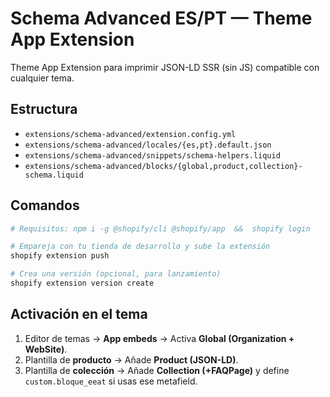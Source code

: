 # Schema Advanced ES/PT — Theme App Extension

Theme App Extension para imprimir JSON-LD SSR (sin JS) compatible con cualquier tema.

## Estructura
- `extensions/schema-advanced/extension.config.yml`
- `extensions/schema-advanced/locales/{es,pt}.default.json`
- `extensions/schema-advanced/snippets/schema-helpers.liquid`
- `extensions/schema-advanced/blocks/{global,product,collection}-schema.liquid`

## Comandos
```bash
# Requisitos: npm i -g @shopify/cli @shopify/app  &&  shopify login

# Empareja con tu tienda de desarrollo y sube la extensión
shopify extension push

# Crea una versión (opcional, para lanzamiento)
shopify extension version create
```

## Activación en el tema
1. Editor de temas → **App embeds** → Activa **Global (Organization + WebSite)**.
2. Plantilla de **producto** → Añade **Product (JSON-LD)**.
3. Plantilla de **colección** → Añade **Collection (+FAQPage)** y define `custom.bloque_eeat` si usas ese metafield.
